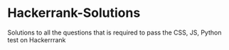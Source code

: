 # Hackerrank-Solutions
Solutions to all the questions that is required to pass the CSS, JS, Python test on Hackerrrank
